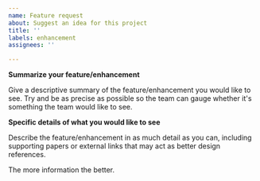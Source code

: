 ```yaml
---
name: Feature request
about: Suggest an idea for this project
title: ''
labels: enhancement
assignees: ''

---
```


**Summarize your feature/enhancement**

Give a descriptive summary of the feature/enhancement you would like to see. Try and be as precise as possible so the team can gauge whether it's something the team would like to see.

**Specific details of what you would like to see**

Describe the feature/enhancement in as much detail as you can, including supporting papers or external links that may act as better design references.

The more information the better.
